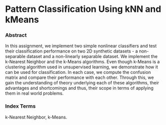# Pattern Classification Using kNN and kMeans
### Abstract
In this assignment, we implement two simple nonlinear classifiers and test their classification performance on two 2D synthetic datasets - a non-separable dataset and a non-linearly
separable dataset. We implement the k-Nearest Neighbor and the k-Means algorithms. Even though k-Means is a clustering algorithm used in unsupervised learning, we demonstrate how
it can be used for classification. In each case, we compute the confusion matrix and compare their performance with each other. Through this, we gain the understanding of theory underlying
each of these algorithms, their advantages and shortcomings and thus, their scope in terms of applying them in real world problems.
### Index Terms
k-Nearest Neighbor, k-Means.
